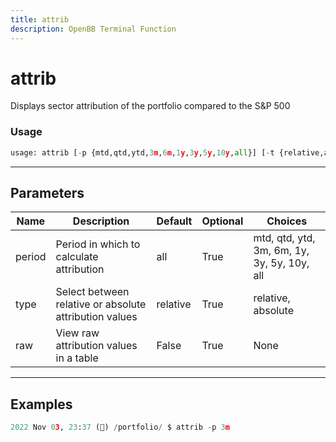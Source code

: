```yaml
---
title: attrib
description: OpenBB Terminal Function
---
```


# attrib

Displays sector attribution of the portfolio compared to the S&P 500

### Usage 
```python
usage: attrib [-p {mtd,qtd,ytd,3m,6m,1y,3y,5y,10y,all}] [-t {relative,absolute}] [--raw [RAW]]
```

---
## Parameters

| Name | Description | Default | Optional | Choices |
| ---- | ----------- | ------- | -------- | ------- |
| period | Period in which to calculate attribution | all | True | mtd, qtd, ytd, 3m, 6m, 1y, 3y, 5y, 10y, all |
| type | Select between relative or absolute attribution values | relative | True | relative, absolute |
| raw | View raw attribution values in a table | False | True | None |


---
## Examples

```python
2022 Nov 03, 23:37 (🦋) /portfolio/ $ attrib -p 3m
```

